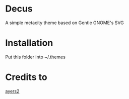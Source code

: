 # Decus
A simple metacity theme based on Gentle GNOME's SVG

# Installation
Put this folder into ~/.themes 

# Credits to
[ayers2](http://gnome-look.org/usermanager/search.php?username=ayers2)

